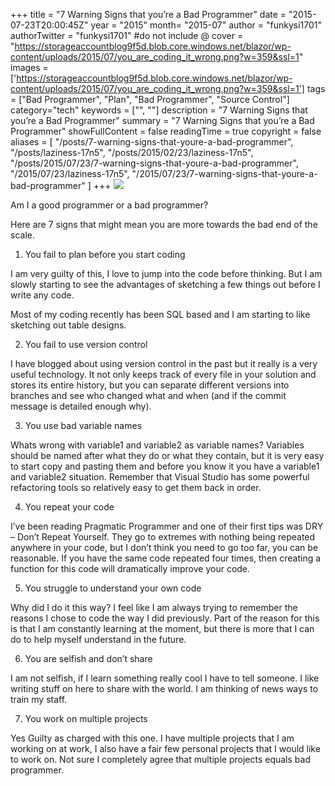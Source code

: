 +++
title = "7 Warning Signs that you’re a Bad Programmer"
date = "2015-07-23T20:00:45Z"
year = "2015"
month= "2015-07"
author = "funkysi1701"
authorTwitter = "funkysi1701" #do not include @
cover = "https://storageaccountblog9f5d.blob.core.windows.net/blazor/wp-content/uploads/2015/07/you_are_coding_it_wrong.png?w=359&ssl=1"
images = ['https://storageaccountblog9f5d.blob.core.windows.net/blazor/wp-content/uploads/2015/07/you_are_coding_it_wrong.png?w=359&ssl=1']
tags = ["Bad Programmer", "Plan", "Bad Programmer", "Source Control"]
category="tech"
keywords = ["", ""]
description =  "7 Warning Signs that you’re a Bad Programmer"
summary = "7 Warning Signs that you’re a Bad Programmer"
showFullContent = false
readingTime = true
copyright = false
aliases = [
    "/posts/7-warning-signs-that-youre-a-bad-programmer",
    "/posts/laziness-17n5",
    "/posts/2015/02/23/laziness-17n5",
    "/posts/2015/07/23/7-warning-signs-that-youre-a-bad-programmer",
    "/2015/07/23/laziness-17n5",
    "/2015/07/23/7-warning-signs-that-youre-a-bad-programmer"
]
+++
![](https://storageaccountblog9f5d.blob.core.windows.net/blazor/wp-content/uploads/2015/07/you_are_coding_it_wrong.png?w=359&ssl=1)

Am I a good programmer or a bad programmer?

Here are 7 signs that might mean you are more towards the bad end of the scale.

1) You fail to plan before you start coding

I am very guilty of this, I love to jump into the code before thinking. But I am slowly starting to see the advantages of sketching a few things out before I write any code.

Most of my coding recently has been SQL based and I am starting to like sketching out table designs.

2) You fail to use version control

I have blogged about using version control in the past but it really is a very useful technology. It not only keeps track of every file in your solution and stores its entire history, but you can separate different versions into branches and see who changed what and when (and if the commit message is detailed enough why).

3) You use bad variable names

Whats wrong with variable1 and variable2 as variable names? Variables should be named after what they do or what they contain, but it is very easy to start copy and pasting them and before you know it you have a variable1 and variable2 situation. Remember that Visual Studio has some powerful refactoring tools so relatively easy to get them back in order.

4) You repeat your code

I’ve been reading Pragmatic Programmer and one of their first tips was DRY – Don’t Repeat Yourself. They go to extremes with nothing being repeated anywhere in your code, but I don’t think you need to go too far, you can be reasonable. If you have the same code repeated four times, then creating a function for this code will dramatically improve your code.

5) You struggle to understand your own code

Why did I do it this way? I feel like I am always trying to remember the reasons I chose to code the way I did previously. Part of the reason for this is that I am constantly learning at the moment, but there is more that I can do to help myself understand in the future.

6) You are selfish and don’t share

I am not selfish, if I learn something really cool I have to tell someone. I like writing stuff on here to share with the world. I am thinking of news ways to train my staff.

7) You work on multiple projects

Yes Guilty as charged with this one. I have multiple projects that I am working on at work, I also have a fair few personal projects that I would like to work on. Not sure I completely agree that multiple projects equals bad programmer.